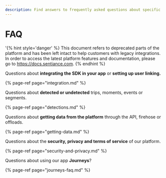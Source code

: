 ```yaml
---
description: Find answers to frequently asked questions about specific topics.
---
```


# FAQ

'{% hint style='danger' %} This document refers to deprecated parts of the platform and has been left intact to help customers with legacy integrations. In order to access the latest platform features and documentation, please go to https://docs.sentiance.com. {% endhint %}

Questions about **integrating the SDK in your app** or **setting up user linking.**

{% page-ref page="integration.md" %}

Questions about **detected or undetected** trips, moments, events or segments.

{% page-ref page="detections.md" %}

Questions about **getting data from the platform** through the API, firehose or offloads.

{% page-ref page="getting-data.md" %}

Questions about the **security, privacy and terms of service** of our platform.

{% page-ref page="security-and-privacy.md" %}

Questions about using our app **Journeys**?

{% page-ref page="journeys-faq.md" %}

